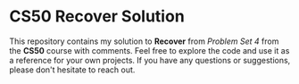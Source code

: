 # CS50 Recover Solution

This repository contains my solution to **Recover** from _Problem Set 4_ from the **CS50** course with comments.
Feel free to explore the code and use it as a reference for your own projects. If you have any questions or suggestions, please don't hesitate to reach out.
